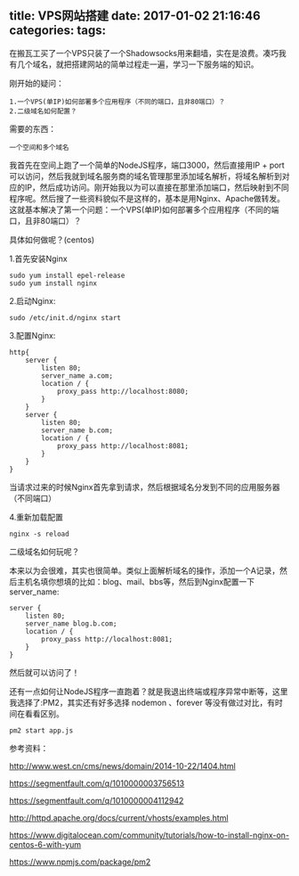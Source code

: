 title: VPS网站搭建
date: 2017-01-02 21:16:46
categories:
tags:
---

在搬瓦工买了一个VPS只装了一个Shadowsocks用来翻墙，实在是浪费。凑巧我有几个域名，就把搭建网站的简单过程走一遍，学习一下服务端的知识。

刚开始的疑问：

    1.一个VPS(单IP)如何部署多个应用程序（不同的端口，且非80端口）？
    2.二级域名如何配置？
    
需要的东西：

    一个空间和多个域名
    
我首先在空间上跑了一个简单的NodeJS程序，端口3000，然后直接用IP + port 可以访问，然后我就到域名服务商的域名管理那里添加域名解析，将域名解析到对应的IP，然后成功访问。刚开始我以为可以直接在那里添加端口，然后映射到不同程序呢。然后搜了一些资料貌似不是这样的，基本是用Nginx、Apache做转发。
这就基本解决了第一个问题：一个VPS(单IP)如何部署多个应用程序（不同的端口，且非80端口）？

具体如何做呢？(centos)

   1.首先安装Nginx
   
    sudo yum install epel-release
    sudo yum install nginx
    
   2.启动Nginx:
    
    sudo /etc/init.d/nginx start
    
   3.配置Nginx:
   
   
    http{
        server {
            listen 80;
            server_name a.com;
            location / {
                proxy_pass http://localhost:8080;
            }
        }
        server {
            listen 80;
            server_name b.com;
            location / {
                proxy_pass http://localhost:8081;
            }
        }
    }

当请求过来的时候Nginx首先拿到请求，然后根据域名分发到不同的应用服务器（不同端口）

   4.重新加载配置
   
    nginx -s reload

二级域名如何玩呢？

本来以为会很难，其实也很简单。类似上面解析域名的操作，添加一个A记录，然后主机名填你想填的比如：blog、mail、bbs等，然后到Nginx配置一下server_name:

    server {
        listen 80;
        server_name blog.b.com;
        location / {
            proxy_pass http://localhost:8081;
        }
    }

然后就可以访问了！

还有一点如何让NodeJS程序一直跑着？就是我退出终端或程序异常中断等，这里我选择了:PM2，其实还有好多选择 nodemon 、forever 等没有做过对比，有时间在看看区别。

    pm2 start app.js

参考资料：

http://www.west.cn/cms/news/domain/2014-10-22/1404.html

https://segmentfault.com/q/1010000003756513

https://segmentfault.com/q/1010000004112942

http://httpd.apache.org/docs/current/vhosts/examples.html

https://www.digitalocean.com/community/tutorials/how-to-install-nginx-on-centos-6-with-yum

https://www.npmjs.com/package/pm2